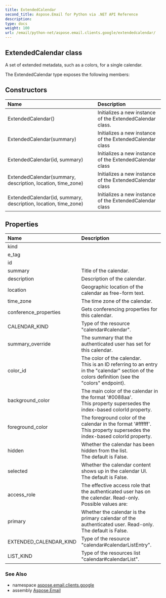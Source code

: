 ```yaml
---
title: ExtendedCalendar
second_title: Aspose.Email for Python via .NET API Reference
description: 
type: docs
weight: 100
url: /email/python-net/aspose.email.clients.google/extendedcalendar/
---
```


## ExtendedCalendar class

A set of extended metadata, such as a colors, for a single calendar.

The ExtendedCalendar type exposes the following members:
## Constructors
| Name | Description |
| :- | :- |
|ExtendedCalendar()|Initializes a new instance of the ExtendedCalendar class.|
|ExtendedCalendar(summary)|Initializes a new instance of the ExtendedCalendar class|
|ExtendedCalendar(id, summary)|Initializes a new instance of the ExtendedCalendar class|
|ExtendedCalendar(summary, description, location, time_zone)|Initializes a new instance of the ExtendedCalendar class|
|ExtendedCalendar(id, summary, description, location, time_zone)|Initializes a new instance of the ExtendedCalendar class|
## Properties
| Name | Description |
| :- | :- |
|kind|  |
|e_tag|  |
|id|  |
|summary|Title of the calendar.|
|description|Description of the calendar.|
|location|Geographic location of the calendar as free-form text.|
|time_zone|The time zone of the calendar.|
|conference_properties|Gets conferencing properties for this calendar.|
|CALENDAR_KIND|Type of the resource "calendar#calendar".|
|summary_override|The summary that the authenticated user has set for this calendar.|
|color_id|The color of the calendar. <br/>            This is an ID referring to an entry in the "calendar" section of the colors definition (see the "colors" endpoint).|
|background_color|The main color of the calendar in the format '#0088aa'. <br/>            This property supersedes the index-based colorId property.|
|foreground_color|The foreground color of the calendar in the format '#ffffff'. <br/>            This property supersedes the index-based colorId property.|
|hidden|Whether the calendar has been hidden from the list. <br/>            The default is False.|
|selected|Whether the calendar content shows up in the calendar UI. <br/>            The default is False.|
|access_role|The effective access role that the authenticated user has on the calendar. Read-only. Possible values are:|
|primary|Whether the calendar is the primary calendar of the authenticated user. Read-only. <br/>            The default is False.|
|EXTENDED_CALENDAR_KIND|Type of the resource "calendar#calendarListEntry".|
|LIST_KIND|Type of the resources list "calendar#calendarList".|

### See Also

* namespace [aspose.email.clients.google](/email/python-net/aspose.email.clients.google/)
* assembly [Aspose.Email](/slides/python-net/)

